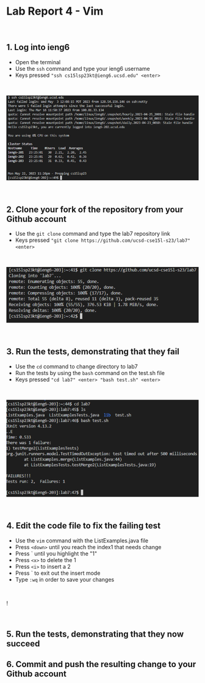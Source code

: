 # Lab Report 4 - Vim

<br>

## 1. Log into ieng6
- Open the terminal
- Use the `ssh` command and type your ieng6 username
- Keys pressed `"ssh cs15lsp23kt@ieng6.ucsd.edu" <enter>`
<br>

![SSHLogIn](SSHLogIn.png)

<br>

## 2. Clone your fork of the repository from your Github account
- Use the `git clone` command and type the lab7 repository link
- Keys pressed `"git clone https://github.com/ucsd-cse15l-s23/lab7" <enter>`
<br>

![GitCloneLab7](GitCloneLab7.png)

<br>

## 3. Run the tests, demonstrating that they fail
- Use the `cd` command to change directory to lab7
- Run the tests by using the `bash` command on the test.sh file
- Keys pressed `"cd lab7" <enter> "bash test.sh" <enter>`
<br>

![RunLab7Tests](RunLab7Tests.png) 

<br>

## 4. Edit the code file to fix the failing test
- Use the `vim` command with the ListExamples.java file
- Press `<down>` until you reach the index1 that needs change
- Press `<right> until you highlight the "1"
- Press `<x>` to delete the 1
- Press `<i>` to insert a 2
- Press `<esc> to exit out the insert mode
- Type `:wq` in order to save your changes
<br>

!

<br>


## 5. Run the tests, demonstrating that they now succeed


## 6. Commit and push the resulting change to your Github account 
